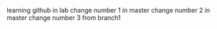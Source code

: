learning github in lab
change number 1 in master
change number 2 in master
change number 3 from branch1
